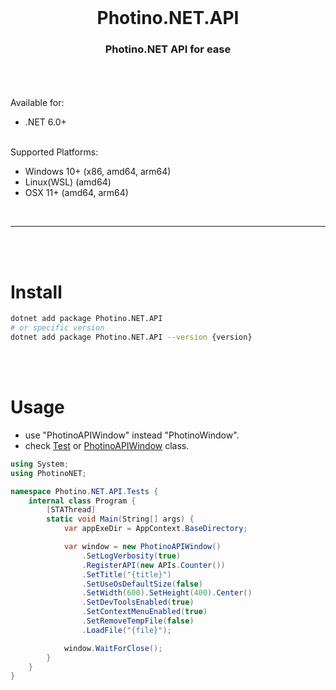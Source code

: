 <br />
<h1 align="center">Photino.NET.API</h1>
<h3 align="center">Photino.NET API for ease</h3>
<br />
<br />
<br />
Available for:

- .NET 6.0+

<br />
Supported Platforms:

- Windows 10+ (x86, amd64, arm64)
- Linux(WSL) (amd64)
- OSX 11+ (amd64, arm64)

<br />
<hr>
<br />
<br />

# Install
```bash
dotnet add package Photino.NET.API
# or specific version
dotnet add package Photino.NET.API --version {version}
```

<br />
<br />

# Usage
- use "PhotinoAPIWindow" instead "PhotinoWindow".
- check [Test](https://github.com/oyajiDev/Photino.NET.API/blob/master/Tests/Program.cs) or [PhotinoAPIWindow](https://github.com/oyajiDev/Photino.NET.API/blob/master/Source/PhotinoAPIWindow.cs) class.
```c#
using System;
using PhotinoNET;

namespace Photino.NET.API.Tests {
    internal class Program {
        [STAThread]
        static void Main(String[] args) {
            var appExeDir = AppContext.BaseDirectory;

            var window = new PhotinoAPIWindow()
                .SetLogVerbosity(true)
                .RegisterAPI(new APIs.Counter())
                .SetTitle("{title}")
                .SetUseOsDefaultSize(false)
                .SetWidth(600).SetHeight(400).Center()
                .SetDevToolsEnabled(true)
                .SetContextMenuEnabled(true)
                .SetRemoveTempFile(false)
                .LoadFile("{file}");

            window.WaitForClose();
        }
    }
}
```
